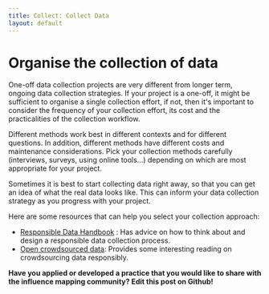 ```yaml
---
title: Collect: Collect Data 
layout: default
---
```


<h1>Organise the collection of data</h1>

One-off data collection projects are very different from longer term, ongoing data collection strategies. If your project is a one-off, it might be sufficient to organise a single collection effort, if not, then it&#39;s important to consider the frequency of your collection effort, its cost and the practicalities of the collection workflow.

Different methods work best in different contexts and for different questions. In addition, different methods have different costs and maintenance considerations. Pick your collection methods carefully (interviews, surveys, using online tools…) depending on which are most appropriate for your project. 

Sometimes it is best to start collecting data right away, so that you can get an idea of what the real data looks like. This can inform your data collection strategy as you progress with your project. 

Here are some resources that can help you select your collection approach: 
 - [Responsible Data Handbook](https://responsibledata.io/wp-content/uploads/2014/10/responsible-development-data-book.pdf) : Has advice on how to think about and design a responsible data collection process.
 - [Open crowdsourced data](https://opensource.com/business/15/2/open-crowdsourced-data): Provides some interesting reading on crowdsourcing data responsibly.

<strong>Have you applied or developed a practice that you would like to share with the influence mapping community? Edit this post on Github!</strong> 

